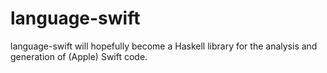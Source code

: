 language-swift
==============

language-swift will hopefully become a Haskell library for the analysis and generation of (Apple) Swift code.
